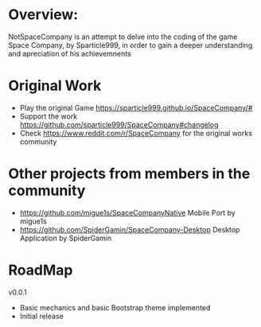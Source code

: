 # Overview:
NotSpaceCompany is an attempt to delve into the coding of the game Space Company, by Sparticle999, in order to gain a deeper understanding and apreciation of his achievemnents

# Original Work
- Play the original Game https://sparticle999.github.io/SpaceCompany/#
- Support the work https://github.com/sparticle999/SpaceCompany#changelog 
- Check https://www.reddit.com/r/SpaceCompany for the original works community
# Other projects from members in the community
- https://github.com/migue1s/SpaceCompanyNative Mobile Port by migue1s
- https://github.com/SpiderGamin/SpaceCompany-Desktop Desktop Application by SpiderGamin

# RoadMap
v0.0.1
- Basic mechanics and basic Bootstrap theme implemented
- Initial release
